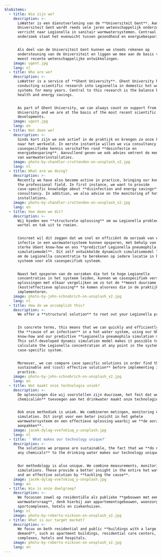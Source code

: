 ```yaml
---
blobitems:
  - title: Wie zijn we?
    description: >-
      LoWatter is een dienstverlening van de **Universiteit Gent**. Aan de
      Universiteit Gent wordt reeds vele jaren wetenschappelijk onderzoek
      verricht naar Legionella in sanitair warmwatersystemen. Centraal in dit
      onderzoek staat het evenwicht tussen gezondheid en energiebesparing.


      Als deel van de Universiteit Gent kunnen we steeds rekenen op
      ondersteuning van de Universiteit en liggen we mee aan de basis van de
      meest recente wetenschappelijke ontwikkelingen.
    image: ugent.jpg
    lang: nl
  - title: Who are we?
    description: >-
      LoWatter is a service of **Ghent University**. Ghent University has been
      conducting scientific research into Legionella in domestic hot water
      systems for many years. Central to this research is the balance between
      health and energy savings.


      As part of Ghent University, we can always count on support from the
      University and we are at the basis of the most recent scientific
      developments.
    image: ugent.jpg
    lang: en
  - title: Wat doen we?
    description: >-
      Sinds kort zijn we ook actief in de praktijk en brengen zo onze kennis
      naar het werkveld. In eerste instantie willen we via consultancy
      casespecifieke kennis verschaffen rond **desinfectie en
      energiebesparing**. Aanvullend geven we ook advies omtrent de monitoring
      van warmwaterinstallaties.
    image: photo-by-chandler-cruttenden-on-unsplash_v2.jpg
    lang: nl
  - title: What are we doing?
    description: >-
      Recently we have also become active in practice, bringing our knowledge to
      the professional field. In first instance, we want to provide
      case-specific knowledge about **disinfection and energy savings** through
      consultancy. In addition, we also advise on the monitoring of hot water
      installations.
    image: photo-by-chandler-cruttenden-on-unsplash_v2.jpg
    lang: en
  - title: Hoe doen we dit?
    description: >-
      Wij bieden een **structurele oplossing** om uw Legionella probleem met
      wortel en tak uit te roeien.


      Concreet wil dit zeggen dat we snel en efficiënt de oorzaak van een
      infectie in een warmwatersysteem kunnen opsporen, met behulp van onze
      sterke UGent know-how en ons **predictief Legionella pneumophila
      simulatiemodel**. Dit zelf ontwikkelde dynamisch simulatiemodel laat toe
      om de Legionella concentratie te berekenen op iedere locatie in het
      systeem voor elk casespecifiek systeem. 


      Naast het opsporen van de oorzaken die tot te hoge Legionella
      concentraties in het systeem leiden, kunnen we casespecifiek verschillende
      oplossingen met elkaar vergelijken om zo tot de **meest duurzame en
      (kost)effectieve oplossing** te komen alvorens die in de praktijk te
      implementeren.
    image: photo-by-john-schnobrich-on-unsplash_v2.jpg
    lang: nl
  - title: How do we accomplish this?
    description: >-
      We offer a **structural solution** to root out your Legionella problem.


      In concrete terms, this means that we can quickly and efficiently identify
      the **cause of an infection** in a hot water system, using our UGent
      know-how and our predictive **Legionella pneumophila simulation model**.
      This self-developed dynamic simulation model makes it possible to
      calculate the Legionella concentration at any point in the system for each
      case-specific system.


      Moreover, we can compare case specific solutions in order find the **most
      sustainable and (cost) effective solution** before implementing it in
      practice.
    image: photo-by-john-schnobrich-on-unsplash_v2.jpg
    lang: en
  - title: Wat maakt onze technologie uniek?
    description: >-
      De oplossingen die wij voorstellen zijn duurzaam, het feit dat we **geen
      chemicaliën** toevoegen aan het drinkwater maakt onze technologie uniek.


      Ook onze methodiek is uniek. We combineren metingen, monitoring en
      simulaties. Dit zorgt voor een beter inzicht in het gehele
      warmwatersysteem en een effectieve oplossing waarbij we **de oorzaak
      aanpakken**.
    image: jacek-dylag-vve7xkiuq_y-unsplash.jpg
    lang: nl
  - title: ' What makes our technology unique?'
    description: >-
      The solutions we propose are sustainable, the fact that we **do not add
      any chemicals** to the drinking water makes our technology unique.


      Our methodology is also unique. We combine measurements, monitoring and
      simulations. These provide a better insight in the entire hot water system
      and an effective solution by **tackling the cause**.
    image: jacek-dylag-vve7xkiuq_y-unsplash.jpg
    lang: en
  - title: Wie is onze doelgroep?
    description: >-
      We focussen zowel op residentiële als publieke **gebouwen met een grote
      warmwatervraag**, denk hierbij aan appartementsgebouwen, woonzorgcentra,
      sportcomplexen, hotels en ziekenhuizen.
    lang: nl
    image: photo-by-roberto-nickson-on-unsplash_v2.jpg
  - title: What is our target market?
    description: >-
      We focus on both residential and public **buildings with a large hot water
      demand**, such as apartment buildings, residential care centers, sports
      complexes, hotels and hospitals.
    image: photo-by-roberto-nickson-on-unsplash_v2.jpg
    lang: en
---
```

